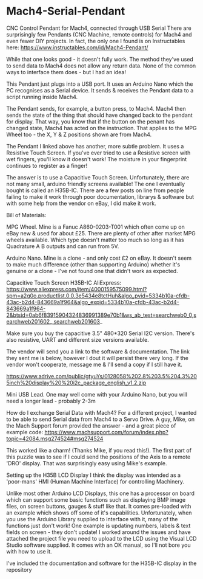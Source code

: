 # Mach4-Serial-Pendant
CNC Control Pendant for Mach4, connected through USB Serial
​There are surprisingly few Pendants (CNC Machine, remote controls) for Mach4 and even fewer DIY projects.  In fact, the only one I found is on Instructables here: https://www.instructables.com/id/Mach4-Pendant/

While that one looks good - it doesn't fully work.  The method they've used to send data to Mach4 does not allow any return data.  None of the common ways to interface them does - but I had an idea!

This Pendant just plugs into a USB port.  It uses an Arduino Nano which the PC recognises as a Serial device.  It sends & receives the Pendant data to a script running inside Mach4.

The Pendant sends, for example, a button press, to Mach4.  Mach4 then sends the state of the thing that should have changed back to the pendant for display.  That way, you know that if the button on the penant has changed state, Mach4 has acted on the instruction.  That applies to the MPG Wheel too - the X, Y & Z positions shown are from Mach4.

The Pendant I linked above has another, more subtle problem.  It uses a Resistive Touch Screen.  If you've ever tried to use a Resistive screen with wet fingers, you'll know it doesn't work!  The moisture in your fingerprint continues to register as a finger!

The answer is to use a Capacitive Touch Screen.  Unfortunately, there are not many small, arduino friendly screens available!  The one I eventually bought is called an H35B-IC.  There are a few posts on line from people failing to make it work through poor documentation, librarys & software but with some help from the vendor on eBay, I did make it work.

Bill of Materials:

MPG Wheel.
Mine is a Fanuc A860-0203-T001 which often come up on eBay new & used for about £25.  There are plenty of other after market MPG wheels available.  Which type doesn't matter too much so long as it has Quadrature A B outputs and can run from 5V.

Arduino Nano.
Mine is a clone - and only cost £2 on eBay.  It doesn't seem to make much difference (other than supporting Arduino) whether it's genuine or a clone - I've not found one that didn't work as expected.

Capacitive Touch Screen H35B-IC
AliExpress: https://www.aliexpress.com/item/4000159575099.html?spm=a2g0o.productlist.0.0.3e5434e8tctHuh&algo_pvid=5334b10a-cfdb-43ac-b2d4-843669a1f964&algo_expid=5334b10a-cfdb-43ac-b2d4-843669a1f964-2&btsid=0ab6f83915904324836991389e70b1&ws_ab_test=searchweb0_0,searchweb201602_,searchweb201603_

Make sure you buy the capacitive 3.5" 480*320 Serial I2C version.  There's also resistive, UART and different size versions available.

The vendor will send you a link to the software & documentation.  The link they sent me is below, however I dout it will persist there very long.  If the vendor won't cooperate, message me & I'll send a copy if I still have it.

https://www.adrive.com/public/gtyuYs/0128058%202.8%203.5%204.3%205inch%20display%20%20i2c_package_english_v1.2.zip

Mini USB Lead.
One may well come with your Arduino Nano, but you will need a longer lead - probably 2-3m

How do I exchange Serial Data with Mach4?
For a different project, I wanted to be able to send Serial data from
Mach4 to a Servo Drive.  A guy, Mike, on the Mach Support forum provided the answer - and a great piece of example code: https://www.machsupport.com/forum/index.php?topic=42084.msg274524#msg274524

This worked like a charm!  (Thanks Mike, if you read this!). The first part of this puzzle was to see if I could send the positions of the Axis to a remote 'DRO' display.  That was surprisingly easy using Mike's example.


Setting up the H35B LCD Display
I think the display was intended as a 'poor-mans' HMI (Human Machine Interface) for controlling Machinery.

Unlike most other Arduino LCD Displays, this one has a processor on board which can support some basic functions such as displaying BMP image files, on screen buttons, gauges & stuff like that.  It comes pre-loaded with an example which shows off some of it's capabilities.  Unfortunately, when you use the Arduino Library supplied to interface with it, many of the functions just don't work!  One example is updating numbers, labels & text fields on screen - they don't update!  I worked around the issues and have attached the project file you need to upload to the LCD using the Visual LCD Studio software supplied.  It comes with an OK manual, so I'll not bore you with how to use it.

I've included the documentation and software for the H35B-IC display in the repository



